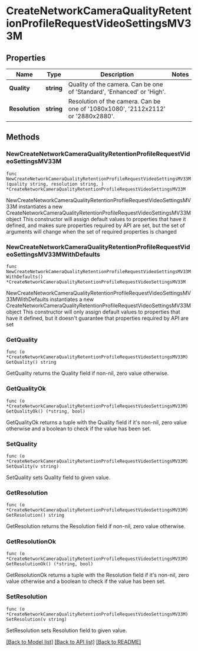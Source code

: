 # CreateNetworkCameraQualityRetentionProfileRequestVideoSettingsMV33M

## Properties

Name | Type | Description | Notes
------------ | ------------- | ------------- | -------------
**Quality** | **string** | Quality of the camera. Can be one of &#39;Standard&#39;, &#39;Enhanced&#39; or &#39;High&#39;. | 
**Resolution** | **string** | Resolution of the camera. Can be one of &#39;1080x1080&#39;, &#39;2112x2112&#39; or &#39;2880x2880&#39;. | 

## Methods

### NewCreateNetworkCameraQualityRetentionProfileRequestVideoSettingsMV33M

`func NewCreateNetworkCameraQualityRetentionProfileRequestVideoSettingsMV33M(quality string, resolution string, ) *CreateNetworkCameraQualityRetentionProfileRequestVideoSettingsMV33M`

NewCreateNetworkCameraQualityRetentionProfileRequestVideoSettingsMV33M instantiates a new CreateNetworkCameraQualityRetentionProfileRequestVideoSettingsMV33M object
This constructor will assign default values to properties that have it defined,
and makes sure properties required by API are set, but the set of arguments
will change when the set of required properties is changed

### NewCreateNetworkCameraQualityRetentionProfileRequestVideoSettingsMV33MWithDefaults

`func NewCreateNetworkCameraQualityRetentionProfileRequestVideoSettingsMV33MWithDefaults() *CreateNetworkCameraQualityRetentionProfileRequestVideoSettingsMV33M`

NewCreateNetworkCameraQualityRetentionProfileRequestVideoSettingsMV33MWithDefaults instantiates a new CreateNetworkCameraQualityRetentionProfileRequestVideoSettingsMV33M object
This constructor will only assign default values to properties that have it defined,
but it doesn't guarantee that properties required by API are set

### GetQuality

`func (o *CreateNetworkCameraQualityRetentionProfileRequestVideoSettingsMV33M) GetQuality() string`

GetQuality returns the Quality field if non-nil, zero value otherwise.

### GetQualityOk

`func (o *CreateNetworkCameraQualityRetentionProfileRequestVideoSettingsMV33M) GetQualityOk() (*string, bool)`

GetQualityOk returns a tuple with the Quality field if it's non-nil, zero value otherwise
and a boolean to check if the value has been set.

### SetQuality

`func (o *CreateNetworkCameraQualityRetentionProfileRequestVideoSettingsMV33M) SetQuality(v string)`

SetQuality sets Quality field to given value.


### GetResolution

`func (o *CreateNetworkCameraQualityRetentionProfileRequestVideoSettingsMV33M) GetResolution() string`

GetResolution returns the Resolution field if non-nil, zero value otherwise.

### GetResolutionOk

`func (o *CreateNetworkCameraQualityRetentionProfileRequestVideoSettingsMV33M) GetResolutionOk() (*string, bool)`

GetResolutionOk returns a tuple with the Resolution field if it's non-nil, zero value otherwise
and a boolean to check if the value has been set.

### SetResolution

`func (o *CreateNetworkCameraQualityRetentionProfileRequestVideoSettingsMV33M) SetResolution(v string)`

SetResolution sets Resolution field to given value.



[[Back to Model list]](../README.md#documentation-for-models) [[Back to API list]](../README.md#documentation-for-api-endpoints) [[Back to README]](../README.md)


